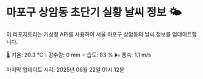
# 마포구 상암동 초단기 실황 날씨 정보 🌤️

이 리포지토리는 기상청 API를 사용하여 서울 마포구 상암동의 날씨 정보를 업데이트합니다. 

🌡️ 기온: 20.3 ℃
💧 강수량: 0 mm
💦 습도: 83 %
🌬️ 풍속: 1.1 m/s

마지막 업데이트 시각: 2025년 06월 22일 01시 12분    
